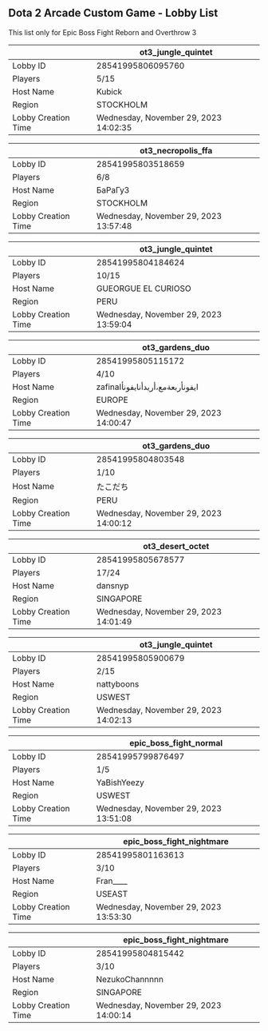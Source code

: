 ## Dota 2 Arcade Custom Game - Lobby List

This list only for Epic Boss Fight Reborn and Overthrow 3

|  | ot3_jungle_quintet |
| ------ | ------ |
| Lobby ID | 28541995806095760 |
| Players | 5/15 |
| Host Name | Kubick |
| Region | STOCKHOLM |
| Lobby Creation Time | Wednesday, November 29, 2023 14:02:35 |


|  | ot3_necropolis_ffa |
| ------ | ------ |
| Lobby ID | 28541995803518659 |
| Players | 6/8 |
| Host Name | БаРаГуЗ |
| Region | STOCKHOLM |
| Lobby Creation Time | Wednesday, November 29, 2023 13:57:48 |


|  | ot3_jungle_quintet |
| ------ | ------ |
| Lobby ID | 28541995804184624 |
| Players | 10/15 |
| Host Name | GUEORGUE EL CURIOSO |
| Region | PERU |
| Lobby Creation Time | Wednesday, November 29, 2023 13:59:04 |


|  | ot3_gardens_duo |
| ------ | ------ |
| Lobby ID | 28541995805115172 |
| Players | 4/10 |
| Host Name | zafinaايفونأربعةمع،أريدأنايفونأا |
| Region | EUROPE |
| Lobby Creation Time | Wednesday, November 29, 2023 14:00:47 |


|  | ot3_gardens_duo |
| ------ | ------ |
| Lobby ID | 28541995804803548 |
| Players | 1/10 |
| Host Name | たこだち |
| Region | PERU |
| Lobby Creation Time | Wednesday, November 29, 2023 14:00:12 |


|  | ot3_desert_octet |
| ------ | ------ |
| Lobby ID | 28541995805678577 |
| Players | 17/24 |
| Host Name | dansnyp |
| Region | SINGAPORE |
| Lobby Creation Time | Wednesday, November 29, 2023 14:01:49 |


|  | ot3_jungle_quintet |
| ------ | ------ |
| Lobby ID | 28541995805900679 |
| Players | 2/15 |
| Host Name | nattyboons |
| Region | USWEST |
| Lobby Creation Time | Wednesday, November 29, 2023 14:02:13 |


|  | epic_boss_fight_normal |
| ------ | ------ |
| Lobby ID | 28541995799876497 |
| Players | 1/5 |
| Host Name | YaBishYeezy |
| Region | USWEST |
| Lobby Creation Time | Wednesday, November 29, 2023 13:51:08 |


|  | epic_boss_fight_nightmare |
| ------ | ------ |
| Lobby ID | 28541995801163613 |
| Players | 3/10 |
| Host Name | Fran____ |
| Region | USEAST |
| Lobby Creation Time | Wednesday, November 29, 2023 13:53:30 |


|  | epic_boss_fight_nightmare |
| ------ | ------ |
| Lobby ID | 28541995804815442 |
| Players | 3/10 |
| Host Name | NezukoChannnnn |
| Region | SINGAPORE |
| Lobby Creation Time | Wednesday, November 29, 2023 14:00:14 |


